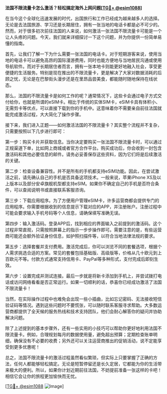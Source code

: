 **法国不限流量卡怎么激活？轻松搞定海外上网问题[[TG💪+ @esim1088](https://t.me/s/esim1088)]**

在当今这个全球化迅速发展的时代，出国旅行和工作已经成为越来越多人的选择。无论是去法国旅游、学习还是长期居住，拥有一张当地的电话卡都是必不可少的。然而，对于很多初次前往法国的人来说，如何激活一张法国不限流量卡可能是一个让人头疼的问题。今天，我们就来详细探讨一下这个问题，并为你提供一份简单易懂的指南。

首先，让我们了解一下为什么需要一张法国的电话卡。对于短期游客来说，使用当地的电话卡可以避免高昂的国际漫游费用，同时也能方便地与当地居民沟通或使用导航软件。而对于长期居住者而言，拥有一张本地卡则能更好地融入社会，享受更便捷的生活服务。特别是现在推出的不限流量卡，更是解决了大家对数据消耗的后顾之忧，无论是在巴黎街头漫步还是在里昂品尝美食，都能随时随地保持在线状态。

那么，法国的不限流量卡是如何工作的呢？通常情况下，这些卡会通过电子方式交付给你，也就是所谓的eSIM卡。相比于传统的实体SIM卡，eSIM卡具有体积小、无需剪卡等优点，可以直接下载到你的手机中。这意味着你不需要亲自前往法国就能完成激活过程，大大简化了操作步骤。

接下来，我们进入正题——如何激活法国的不限流量卡？其实整个流程并不复杂，只需要按照以下几步进行即可：

第一步：购买卡片并获取信息。当你决定要购买一张法国不限流量卡时，可以通过正规渠道下单，比如网上商城或者官方合作平台。购买成功后，你会收到一封包含激活码和其他必要信息的邮件。请务必妥善保存这些资料，因为它们将是后续激活的关键。

第二步：检查设备兼容性。并不是所有的手机都支持eSIM功能。因此，在尝试激活之前，请先确认自己的手机是否具备这项技术。一般来说，苹果iPhone XS及以上版本以及部分安卓旗舰机型都支持eSIM。如果你不确定自己的手机是否符合条件，可以查阅说明书或直接联系客服咨询。

第三步：下载应用程序。为了方便用户管理eSIM卡，许多运营商都会提供专门的应用程序。你需要根据收到的信息提示下载对应的APP，并注册账户。注册过程中可能会要求输入手机号码等个人信息，请确保填写准确无误。

第四步：输入激活码。登录APP后，找到相应的界面输入之前提到的激活码。这个过程非常直观，只需按照屏幕上的指示一步步操作即可。需要注意的是，有些运营商可能还会额外验证身份信息，如护照扫描件等，以符合当地法律法规的要求。

第五步：选择套餐并支付费用。激活完成后，你可以浏览不同的套餐选项，根据个人需求挑选合适的方案。常见的套餐包括基础版、高级版等，价格从几十欧元到上百欧元不等。付款方式通常支持信用卡、PayPal等多种形式，支付完成后即刻生效。

第六步：设置完成并测试连接。最后一步就是将新卡添加到手机上，并尝试拨打电话或访问网络看看是否正常运行。如果一切顺利的话，恭喜你已经成功激活了法国不限流量卡！

当然，在实际操作过程中也难免会出现一些小插曲，比如忘记密码、无法接收短信验证码等情况。遇到这些问题时不要慌张，可以随时联系客服寻求帮助。大多数运营商都提供了全天候的服务热线和技术支持团队，他们会耐心解答你的疑问并协助解决问题。

除了上述提到的基本步骤外，还有一些实用的小技巧可以帮助你更好地利用法国不限流量卡。例如，合理规划每月的数据使用量，避免超出预算；定期检查账单明细，确保没有不必要的收费；另外还可以关注运营商推出的促销活动，说不定能享受到更多优惠呢！

总之，法国不限流量卡的激活过程虽然看似繁琐，但实际上只要掌握了正确的方法，任何人都能够轻松搞定。无论是短暂停留还是长久定居，它都能为你的生活带来极大的便利。所以，如果你计划近期前往法国，不妨提前准备一张这样的卡吧！相信它会让你的旅程更加愉快而无忧。

[[TG💪+ @esim1088](https://t.me/s/esim1088) ![Image](https://i.postimg.cc/4NQfJmqS/Snipaste-2025-05-13-00-14-12.png)]